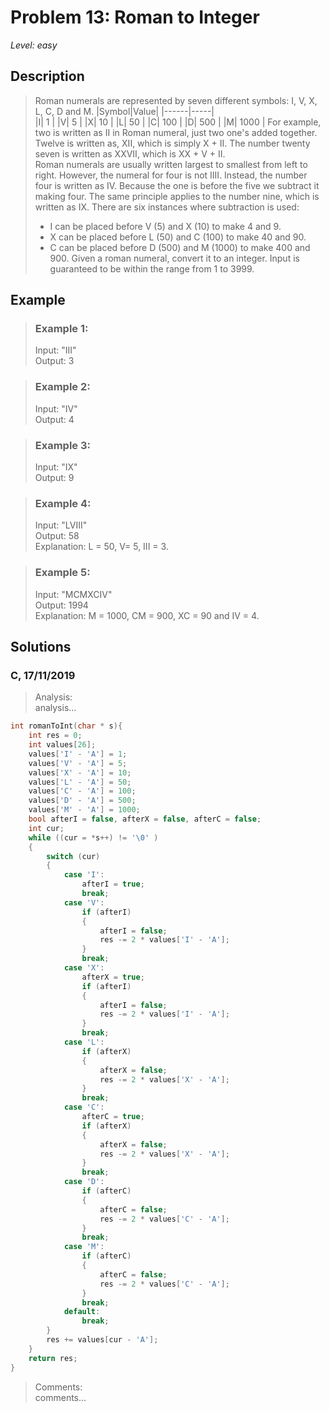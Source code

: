 # Problem 13: Roman to Integer
*Level: easy*
## Description
> Roman numerals are represented by seven different symbols: I, V, X, L, C, D and M.
> |Symbol|Value|
> |------|-----|       
> |I|    1     |
> |V|    5     |
> |X|    10    |
> |L|    50    |
> |C|    100   |
> |D|    500   |
> |M|    1000  |
>For example, two is written as II in Roman numeral, just two one's added together. Twelve is written as, XII, which is simply X + II. The number twenty seven is written as XXVII, which is XX + V + II.<br>
Roman numerals are usually written largest to smallest from left to right. However, the numeral for four is not IIII. Instead, the number four is written as IV. Because the one is before the five we subtract it making four. The same principle applies to the number nine, which is written as IX. There are six instances where subtraction is used:
> - I can be placed before V (5) and X (10) to make 4 and 9. 
> - X can be placed before L (50) and C (100) to make 40 and 90.
> - C can be placed before D (500) and M (1000) to make 400 and 900.
> Given a roman numeral, convert it to an integer. Input is guaranteed to be within the range from 1 to 3999.<br>
## Example
> ### Example 1:
> Input: "III"<br>
Output: 3

> ### Example 2:
> Input: "IV"<br>
Output: 4

> ### Example 3:
> Input: "IX"<br>
Output: 9

> ### Example 4:
> Input: "LVIII"<br>
Output: 58<br>
Explanation: L = 50, V= 5, III = 3.

> ### Example 5:
> Input: "MCMXCIV"<br>
Output: 1994<br>
Explanation: M = 1000, CM = 900, XC = 90 and IV = 4.
## Solutions
### C, 17/11/2019
> Analysis:<br>analysis...
```c
int romanToInt(char * s){
    int res = 0;
    int values[26];
    values['I' - 'A'] = 1;
    values['V' - 'A'] = 5;
    values['X' - 'A'] = 10;
    values['L' - 'A'] = 50;
    values['C' - 'A'] = 100;
    values['D' - 'A'] = 500;
    values['M' - 'A'] = 1000;
    bool afterI = false, afterX = false, afterC = false;
    int cur;
    while ((cur = *s++) != '\0' )
    {
        switch (cur)
        {
            case 'I':
                afterI = true;
                break;
            case 'V':
                if (afterI)
                {
                    afterI = false;
                    res -= 2 * values['I' - 'A'];
                }
                break;
            case 'X':
                afterX = true;
                if (afterI)
                {
                    afterI = false;
                    res -= 2 * values['I' - 'A'];
                }
                break;
            case 'L':
                if (afterX)
                {
                    afterX = false;
                    res -= 2 * values['X' - 'A'];
                }
                break;
            case 'C':
                afterC = true;
                if (afterX)
                {
                    afterX = false;
                    res -= 2 * values['X' - 'A'];
                }
                break;
            case 'D':
                if (afterC)
                {
                    afterC = false;
                    res -= 2 * values['C' - 'A'];
                }
                break;
            case 'M':
                if (afterC)
                {
                    afterC = false;
                    res -= 2 * values['C' - 'A'];
                }
                break;
            default:
                break;
        }
        res += values[cur - 'A'];
    }
    return res;
}
```
> Comments:<br>comments...